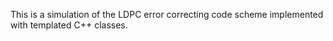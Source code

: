 This is a simulation of the LDPC error correcting code scheme implemented with templated C++ classes.